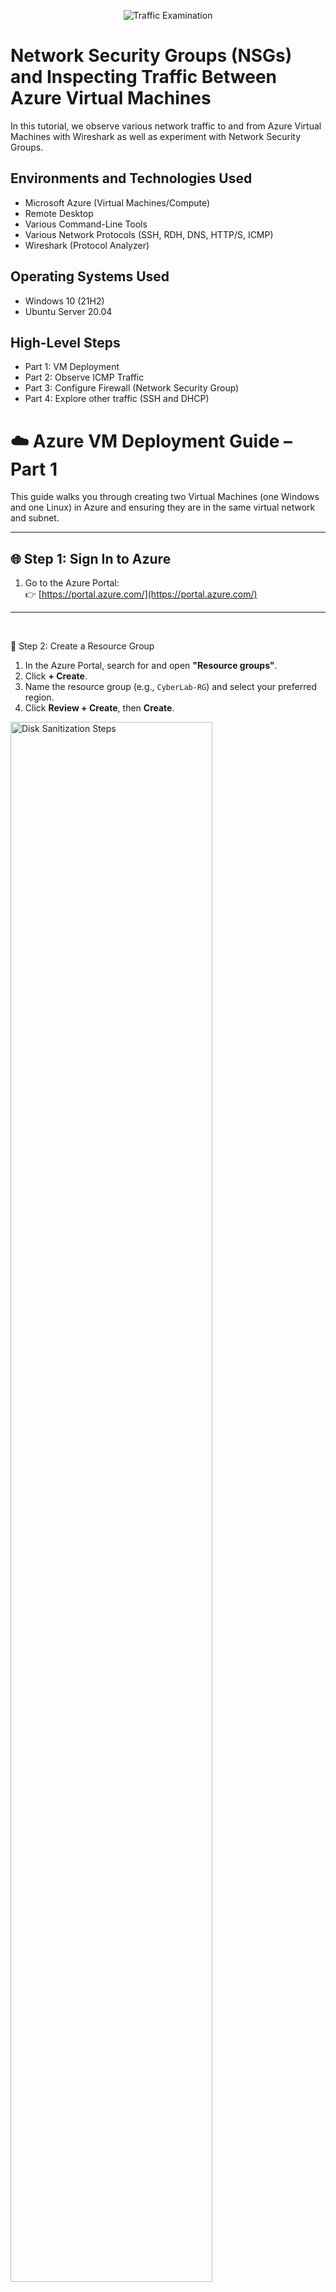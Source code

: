 
<p align="center">
<img src="https://i.imgur.com/Ua7udoS.png" alt="Traffic Examination"/>
</p>

<h1>Network Security Groups (NSGs) and Inspecting Traffic Between Azure Virtual Machines</h1>
In this tutorial, we observe various network traffic to and from Azure Virtual Machines with Wireshark as well as experiment with Network Security Groups. <br />

<h2>Environments and Technologies Used</h2>

- Microsoft Azure (Virtual Machines/Compute)
- Remote Desktop
- Various Command-Line Tools
- Various Network Protocols (SSH, RDH, DNS, HTTP/S, ICMP)
- Wireshark (Protocol Analyzer)

<h2>Operating Systems Used </h2>

- Windows 10 (21H2)
- Ubuntu Server 20.04

<h2>High-Level Steps</h2>

- Part 1: VM Deployment
- Part 2: Observe ICMP Traffic
- Part 3: Configure Firewall (Network Security Group)
- Part 4: Explore other traffic (SSH and DHCP) 

<p>
<h1>☁️ Azure VM Deployment Guide – Part 1 </h1>

This guide walks you through creating two Virtual Machines (one Windows and one Linux) in Azure and ensuring they are in the same virtual network and subnet.

---

## 🌐 Step 1: Sign In to Azure

1. Go to the Azure Portal:  
   👉 [https://portal.azure.com/](https://portal.azure.com/)

---
</p>
<br />


<p>
📁 Step 2: Create a Resource Group

1. In the Azure Portal, search for and open **"Resource groups"**.
2. Click **+ Create**.
3. Name the resource group (e.g., `CyberLab-RG`) and select your preferred region.
4. Click **Review + Create**, then **Create**.

<p>
<img src="https://i.imgur.com/aOsVfIR.png" height="80%" width="80%" alt="Disk Sanitization Steps"/>
</p>

---
</p>
<br />

<p>
💻 Step 3: Create a Windows 10 Virtual Machine

1. Go to **Virtual Machines** → Click **+ Create**.
2. Select:
   - **Image**: Windows 10
   - **Resource Group**: Select the one you just created.
   - **VM Name**: Your choice (e.g., `WinVM`)
   - **Authentication**: Password
   - **Username**: e.g., `labuser`
   - **Password**: e.g., `Cyberlab123!`
3. Allow Azure to **create a new Virtual Network (VNet)** and **Subnet** automatically.
4. Click **Review + Create**, then **Create**.

<p>
<img src="https://i.imgur.com/xFyhiwc.png" height="70%" width="70%" alt="Disk Sanitization Steps"/>
</p>

---
</p>
<br />


<p>
🐧 Step 4: Create a Linux (Ubuntu) Virtual Machine

1. Go to **Virtual Machines** → Click **+ Create**.
2. Select:
   - **Image**: Ubuntu (e.g., 20.04 LTS)
   - **Resource Group**: Select the same one used above.
   - **VM Name**: e.g., `LinuxVM`
   - **Authentication Type**: Username and Password
   - **Username**: e.g., `labuser`
   - **Password**: e.g., `Cyberlab123!`
3. **Networking Section**:
   - Select the **same Virtual Network and Subnet** that was created with the Windows VM.

4. Click **Review + Create**, then **Create**.

<p>
<img src="https://i.imgur.com/bGXHWHF.png" height="70%" width="70%" alt="Disk Sanitization Steps"/>
</p>

---
</p>
<br />


<p>
🔁 Step 5: Verify Network Setup

1. Go to **Virtual Networks** in the Azure Portal.
2. Click on the VNet used during the VM creation.
3. Under **Connected Devices**, confirm both VMs are listed.
4. Check that both are using the **same Subnet**.

<p>
<img src="https://i.imgur.com/Q44l8Zl.png" height="80%" width="80%" alt="Disk Sanitization Steps"/>
</p>

---

</p>
<br />

<p>
<h1>🔍 Part 2: Observing ICMP Traffic </h1>

This guide helps you use Wireshark on a Windows 10 VM in Azure to monitor ICMP traffic when pinging another VM and a public website.

---
</p>
<br />


<p>
💻 Step 1: Connect to Your Windows 10 VM

- **If you're on a Mac**:
  1. Install [Microsoft Remote Desktop](https://apps.apple.com/us/app/microsoft-remote-desktop/id1295203466?mt=12)
  2. Open the app and connect using:
     - **IP address of your Windows VM**
     - **Username**: e.g., `labuser`
     - **Password**: e.g., `Cyberlab123!`

<p> <img src="https://i.imgur.com/BSKlhvT.png" height="40%" width="40%" alt="Disk Sanitization Steps"/> </p>

---
</p>
<br />



<p>
🧪 Step 2: Install and Launch Wireshark

1. On the Windows VM, open a browser.
2. Download and install [Wireshark](https://www.wireshark.org/).
3. Open Wireshark and **start capturing packets** on the active Ethernet interface.

<p>
<img src="https://i.imgur.com/DJmEXEB.png" height="80%" width="80%" alt="Disk Sanitization Steps"/>
</p>

---
</p>
<br />


<p>
📡 Step 3: Filter for ICMP Traffic

1. In the Wireshark filter bar, type:

`icmp`

2. Press Enter. This will show only ICMP packets (used in ping requests/replies).

<p>
<img src="https://i.imgur.com/DJmEXEB.png" height="80%" width="80%" alt="Disk Sanitization Steps"/>
</p>

---

</p>
<br />


<p>
📥 Step 4: Ping Ubuntu VM from Windows VM

1. In the Azure Portal, go to your **Ubuntu VM (LinuxVM)**.
2. Copy its **private IP address**.
3. On the Windows VM:
   - Open **Command Prompt** or **PowerShell**
   - Type:
     ```bash
     ping <Ubuntu-Private-IP>
     ```

4. Go back to Wireshark and **observe the ICMP echo requests and replies**.

<p>
<img src="https://i.imgur.com/DJmEXEB.png" height="80%" width="80%" alt="Disk Sanitization Steps"/>
</p>

---
</p>
<br />


<p>
🌐 Step 5: Ping a Public Website

1. On the Windows VM, open Command Prompt or PowerShell.
2. Type:

```bash
ping www.google.com
```
Watch Wireshark and observe ICMP traffic and DNS resolution if visible.

<p>
<img src="https://i.imgur.com/DJmEXEB.png" height="80%" width="80%" alt="Disk Sanitization Steps"/>
</p>

---
</p>
<br />


<p>
<h1>🔐 Part 3: Configuring a Firewall (Network Security Group) </h1>

This part of the lab walks you through controlling ICMP (ping) traffic using Azure Network Security Group (NSG) rules and observing the effect in Wireshark.

---
</p>
<br />


<p>
📡 Step 1: Start a Continuous Ping

1. On your **Windows 10 VM**, open **Command Prompt** or **PowerShell**.
2. Start a **non-stop ping** to the Ubuntu VM's private IP:
   ```bash
   ping <Ubuntu-Private-IP> -t
   ```
3. Keep this window open and running.

<p>
<img src="https://i.imgur.com/DJmEXEB.png" height="80%" width="80%" alt="Disk Sanitization Steps"/>
</p>

---
</p>
<br />



<p>
🌐 Step 2: Block ICMP Traffic Using NSG

1. In the **Azure Portal**, go to:
   - **Virtual Machines > LinuxVM > Networking**
2. Click on the **Network Security Group** attached to the network interface.
3. Under **Inbound Rules**, click **Add Rule** or **Edit existing ICMP rule**.
4. Create a **Deny rule**:
   - **Protocol**: ICMP
   - **Source**: Any
   - **Destination**: Any
   - **Action**: Deny
   - **Priority**: Lower than existing Allow rules (e.g., 100)

<p>
<img src="https://i.imgur.com/DJmEXEB.png" height="80%" width="80%" alt="Disk Sanitization Steps"/>
</p>

---
</p>
<br />


<p>
 🛑 Step 3: Observe the Blocked Traffic

1. In the **Windows VM**, switch to **Wireshark**.
2. Watch the ICMP echo requests being sent but **no replies received**.
3. In the **Command Prompt**, you'll see:
   ```
   Request timed out.
   ```

<p>
<img src="https://i.imgur.com/DJmEXEB.png" height="80%" width="80%" alt="Disk Sanitization Steps"/>
</p>
---
</p>
<br />



<p>
✅ Step 4: Re-enable ICMP Traffic

1. Return to the **NSG settings** in Azure.
2. Delete the Deny rule or **add a new Allow rule** for ICMP:
   - **Protocol**: ICMP
   - **Source/Destination**: Any
   - **Action**: Allow
   - **Priority**: Lower number than the deny rule (e.g., 100)

<p>
<img src="https://i.imgur.com/DJmEXEB.png" height="80%" width="80%" alt="Disk Sanitization Steps"/>
</p>
---
</p>
<br />



<p>
🔁 Step 5: Observe Ping Recovery

1. Go back to the **Windows VM**:
   - Ping responses should now start coming in.
2. Wireshark will now show ICMP echo **replies** again.
3. The command line will say:
   ```
   Reply from <Ubuntu-IP>: bytes=32 time=XXms TTL=XX
   ```

<p>
<img src="https://i.imgur.com/DJmEXEB.png" height="80%" width="80%" alt="Disk Sanitization Steps"/>
</p>
---
</p>
<br />


<p>
 🛑 Step 6: Stop the Ping

1. In the command prompt, press:
   ```
   Ctrl + C
   ```
2. This will stop the continuous ping loop.


<p>
<img src="https://i.imgur.com/DJmEXEB.png" height="80%" width="80%" alt="Disk Sanitization Steps"/>
</p>
---
</p>
<br />
